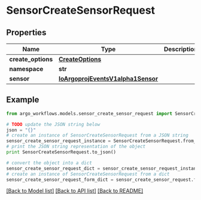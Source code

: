 # SensorCreateSensorRequest


## Properties

Name | Type | Description | Notes
------------ | ------------- | ------------- | -------------
**create_options** | [**CreateOptions**](CreateOptions.md) |  | [optional] 
**namespace** | **str** |  | [optional] 
**sensor** | [**IoArgoprojEventsV1alpha1Sensor**](IoArgoprojEventsV1alpha1Sensor.md) |  | [optional] 

## Example

```python
from argo_workflows.models.sensor_create_sensor_request import SensorCreateSensorRequest

# TODO update the JSON string below
json = "{}"
# create an instance of SensorCreateSensorRequest from a JSON string
sensor_create_sensor_request_instance = SensorCreateSensorRequest.from_json(json)
# print the JSON string representation of the object
print SensorCreateSensorRequest.to_json()

# convert the object into a dict
sensor_create_sensor_request_dict = sensor_create_sensor_request_instance.to_dict()
# create an instance of SensorCreateSensorRequest from a dict
sensor_create_sensor_request_form_dict = sensor_create_sensor_request.from_dict(sensor_create_sensor_request_dict)
```
[[Back to Model list]](../README.md#documentation-for-models) [[Back to API list]](../README.md#documentation-for-api-endpoints) [[Back to README]](../README.md)


